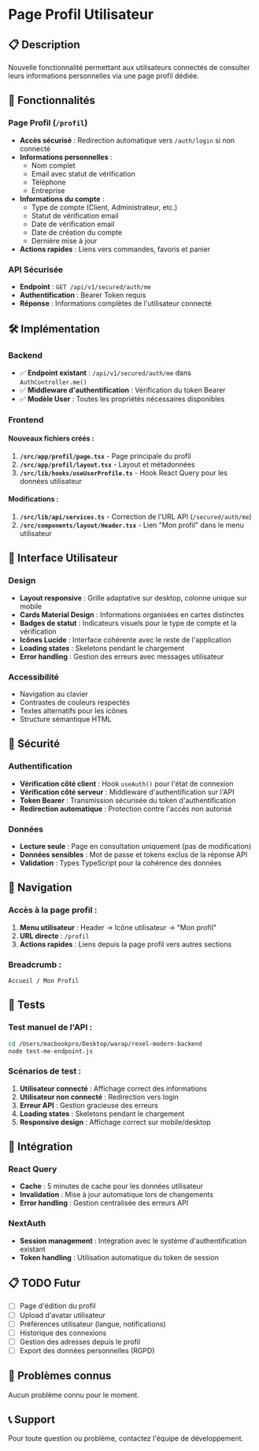 # Page Profil Utilisateur

## 📋 Description

Nouvelle fonctionnalité permettant aux utilisateurs connectés de consulter leurs informations personnelles via une page profil dédiée.

## 🚀 Fonctionnalités

### Page Profil (`/profil`)
- **Accès sécurisé** : Redirection automatique vers `/auth/login` si non connecté
- **Informations personnelles** :
  - Nom complet
  - Email avec statut de vérification
  - Téléphone
  - Entreprise
- **Informations du compte** :
  - Type de compte (Client, Administrateur, etc.)
  - Statut de vérification email
  - Date de vérification email
  - Date de création du compte
  - Dernière mise à jour
- **Actions rapides** : Liens vers commandes, favoris et panier

### API Sécurisée
- **Endpoint** : `GET /api/v1/secured/auth/me`
- **Authentification** : Bearer Token requis
- **Réponse** : Informations complètes de l'utilisateur connecté

## 🛠 Implémentation

### Backend
- ✅ **Endpoint existant** : `/api/v1/secured/auth/me` dans `AuthController.me()`
- ✅ **Middleware d'authentification** : Vérification du token Bearer
- ✅ **Modèle User** : Toutes les propriétés nécessaires disponibles

### Frontend

#### Nouveaux fichiers créés :
1. **`/src/app/profil/page.tsx`** - Page principale du profil
2. **`/src/app/profil/layout.tsx`** - Layout et métadonnées
3. **`/src/lib/hooks/useUserProfile.ts`** - Hook React Query pour les données utilisateur

#### Modifications :
1. **`/src/lib/api/services.ts`** - Correction de l'URL API (`/secured/auth/me`)
2. **`/src/components/layout/Header.tsx`** - Lien "Mon profil" dans le menu utilisateur

## 🎨 Interface Utilisateur

### Design
- **Layout responsive** : Grille adaptative sur desktop, colonne unique sur mobile
- **Cards Material Design** : Informations organisées en cartes distinctes
- **Badges de statut** : Indicateurs visuels pour le type de compte et la vérification
- **Icônes Lucide** : Interface cohérente avec le reste de l'application
- **Loading states** : Skeletons pendant le chargement
- **Error handling** : Gestion des erreurs avec messages utilisateur

### Accessibilité
- Navigation au clavier
- Contrastes de couleurs respectés
- Textes alternatifs pour les icônes
- Structure sémantique HTML

## 🔐 Sécurité

### Authentification
- **Vérification côté client** : Hook `useAuth()` pour l'état de connexion
- **Vérification côté serveur** : Middleware d'authentification sur l'API
- **Token Bearer** : Transmission sécurisée du token d'authentification
- **Redirection automatique** : Protection contre l'accès non autorisé

### Données
- **Lecture seule** : Page en consultation uniquement (pas de modification)
- **Données sensibles** : Mot de passe et tokens exclus de la réponse API
- **Validation** : Types TypeScript pour la cohérence des données

## 📱 Navigation

### Accès à la page profil :
1. **Menu utilisateur** : Header → Icône utilisateur → "Mon profil"
2. **URL directe** : `/profil`
3. **Actions rapides** : Liens depuis la page profil vers autres sections

### Breadcrumb :
```
Accueil / Mon Profil
```

## 🧪 Tests

### Test manuel de l'API :
```bash
cd /Users/macbookpro/Desktop/warap/rexel-modern-backend
node test-me-endpoint.js
```

### Scénarios de test :
1. **Utilisateur connecté** : Affichage correct des informations
2. **Utilisateur non connecté** : Redirection vers login
3. **Erreur API** : Gestion gracieuse des erreurs
4. **Loading states** : Skeletons pendant le chargement
5. **Responsive design** : Affichage correct sur mobile/desktop

## 🔄 Intégration

### React Query
- **Cache** : 5 minutes de cache pour les données utilisateur
- **Invalidation** : Mise à jour automatique lors de changements
- **Error handling** : Gestion centralisée des erreurs API

### NextAuth
- **Session management** : Intégration avec le système d'authentification existant
- **Token handling** : Utilisation automatique du token de session

## 📋 TODO Futur

- [ ] Page d'édition du profil
- [ ] Upload d'avatar utilisateur  
- [ ] Préférences utilisateur (langue, notifications)
- [ ] Historique des connexions
- [ ] Gestion des adresses depuis le profil
- [ ] Export des données personnelles (RGPD)

## 🐛 Problèmes connus

Aucun problème connu pour le moment.

## 📞 Support

Pour toute question ou problème, contactez l'équipe de développement.
